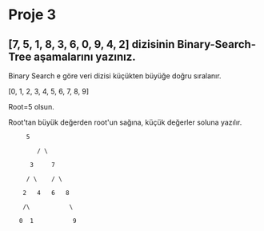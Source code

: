 # Proje 3
## [7, 5, 1, 8, 3, 6, 0, 9, 4, 2] dizisinin Binary-Search-Tree aşamalarını yazınız.
 
Binary Search e göre veri dizisi küçükten büyüğe doğru sıralanır.

[0, 1, 2, 3, 4, 5, 6, 7, 8, 9]

Root=5 olsun.

Root'tan büyük değerden root'un sağına, küçük değerler soluna yazılır.

		 5

		    / \

	      3     7

         / \    / \

        2   4   6   8
                  
        /\           \

       0  1           9
